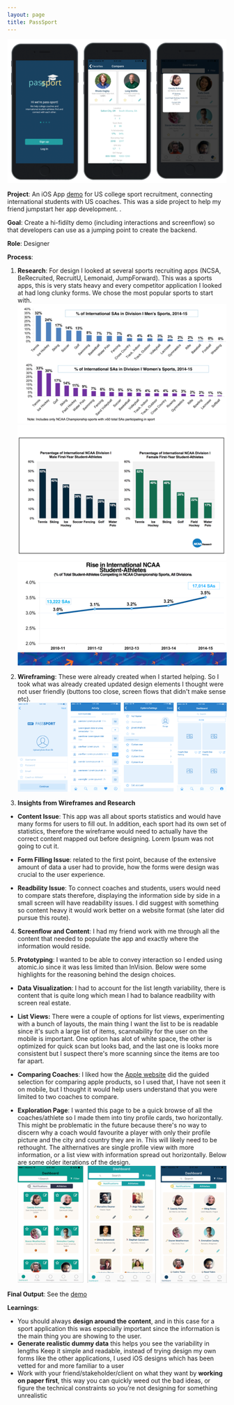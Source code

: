 ```yaml
---
layout: page
title: PassSport
---
```


![pass-sport](/images/bigshots-pass.png)

**Project**: An iOS App [demo](https://app.atomic.io/d/aW2RvfdaIzyT) for US college sport recruitment, connecting international students with US coaches. This was a side project to help my friend jumpstart her app development. .

**Goal**: Create a hi-fidilty demo (including interactions and screenflow) so that developers can use as a jumping point to create the backend.

**Role**: Designer

**Process**:

1. **Research**: For design I looked at several sports recruiting apps (NCSA, BeRecruited, RecruitU, Lemonaid, JumpForward). This was a sports apps, this is very stats heavy and every competitor application I looked at had long clunky forms. We chose the most popular sports to start with. ![pass-sport](/images/stats1.png)
![pass-sport](/images/stats2.png)
![pass-sport](/images/stats3.png)

2. **Wireframing**: These were already created when I started helping. So I took what was already created updated design elements I thought were not user friendly (buttons too close, screen flows that didn't make sense etc).
![pass-sport](/images/wireframes-pass.png)

3. **Insights from Wireframes and Research**

  - **Content Issue**:  This app was all about sports statistics and would have many forms for users to fill out. In addition, each sport had its own set of statistics, therefore the wireframe would need to actually have the correct content mapped out before designing. Lorem Ipsum was not going to cut it.

  - **Form Filling Issue**: related to the first point, because of the extensive amount of data a user had to provide, how the forms were design was crucial to the user experience.

  - **Readbility Issue**: To connect coaches and students, users would need to compare stats therefore, displaying the information side by side in a small screen will have readability issues. I did suggest with something so content heavy it would work better on a website format (she later did pursue this route).

4. **Screenflow and Content**: I had my friend work with me through all the content that needed to populate the app and exactly where the information would reside.

5.  **Prototyping**: I wanted to be able to convey interaction so I ended using atomic.io since it was less limited than InVision. Below were some highlights for the reasoning behind the design choices.

  - **Data Visualization**: I had to account for the list length variability, there is content that is quite long which mean I had to balance readbility with screen real estate.

  - **List Views:** There were a couple of options for list views, experimenting with a bunch of layouts, the main thing I want the list to be is readable since it's such a large list of items, scannability for the user on the mobile is important. One option has alot of white space, the other is optimized for quick scan but looks bad, and the last one is looks more consistent but I suspect there's more scanning since the items are too far apart.

  - **Comparing Coaches**: I liked how the [Apple website](https://www.apple.com/mac/compare/) did the guided selection for comparing apple products, so I used that, I have not seen it on mobile, but I thought it would help users understand that you were limited to two coaches to compare.

  - **Exploration Page**: I wanted this page to be a quick browse of all the coaches/athlete so I made them into tiny profile cards, two horizontally. This might be problematic in the future because there's no way to discern why a coach would favourite a player with only their profile picture and the city and country they are in. This will likely need to be rethought. The althernatives are single profile view with more information, or a list view with information spread out horizontally. Below are some older iterations of the design.
![pass-sport](/images/older-designs-pass.png)


**Final Output**:
See the [demo](https://app.atomic.io/d/aW2RvfdaIzyT)

**Learnings**:
- You should always **design around the content**, and in this case for a sport application this was especially important since the information is the main thing you are showing to the user.
- **Generate realistic dummy data** this helps you see the variability in lengths
Keep it simple and readable, instead of trying design my own forms like the other applications, I used iOS designs which has been vetted for and more familiar to a user
- Work with your friend/stakeholder/client on what they want by **working on paper first**, this way you can quickly weed out the bad ideas, or figure the technical constraints so you’re not designing for something unrealistic
